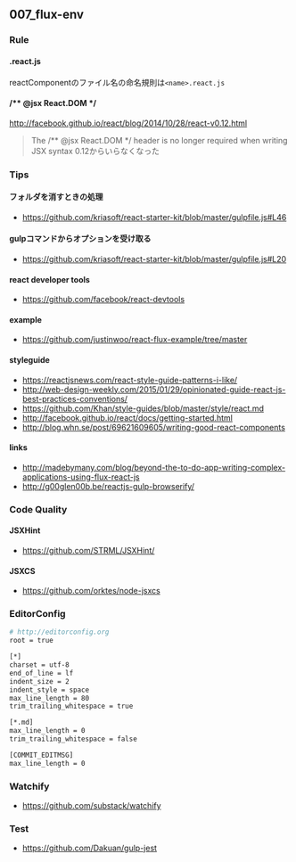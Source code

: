 ## 007_flux-env

### Rule

#### <name>.react.js

reactComponentのファイル名の命名規則は`<name>.react.js`

#### /** @jsx React.DOM */

http://facebook.github.io/react/blog/2014/10/28/react-v0.12.html

> The /** @jsx React.DOM */ header is no longer required when writing JSX syntax
0.12からいらなくなった

### Tips

#### フォルダを消すときの処理
- https://github.com/kriasoft/react-starter-kit/blob/master/gulpfile.js#L46

#### gulpコマンドからオプションを受け取る
- https://github.com/kriasoft/react-starter-kit/blob/master/gulpfile.js#L20

#### react developer tools

- https://github.com/facebook/react-devtools

#### example
- https://github.com/justinwoo/react-flux-example/tree/master

#### styleguide

- https://reactjsnews.com/react-style-guide-patterns-i-like/
- http://web-design-weekly.com/2015/01/29/opinionated-guide-react-js-best-practices-conventions/
- https://github.com/Khan/style-guides/blob/master/style/react.md
- http://facebook.github.io/react/docs/getting-started.html
- http://blog.whn.se/post/69621609605/writing-good-react-components

#### links

- http://madebymany.com/blog/beyond-the-to-do-app-writing-complex-applications-using-flux-react-js
- http://g00glen00b.be/reactjs-gulp-browserify/

### Code Quality

#### JSXHint
- https://github.com/STRML/JSXHint/

#### JSXCS
- https://github.com/orktes/node-jsxcs

### EditorConfig

```bash
# http://editorconfig.org
root = true

[*]
charset = utf-8
end_of_line = lf
indent_size = 2
indent_style = space
max_line_length = 80
trim_trailing_whitespace = true

[*.md]
max_line_length = 0
trim_trailing_whitespace = false

[COMMIT_EDITMSG]
max_line_length = 0
```

### Watchify

- https://github.com/substack/watchify

### Test

- https://github.com/Dakuan/gulp-jest
